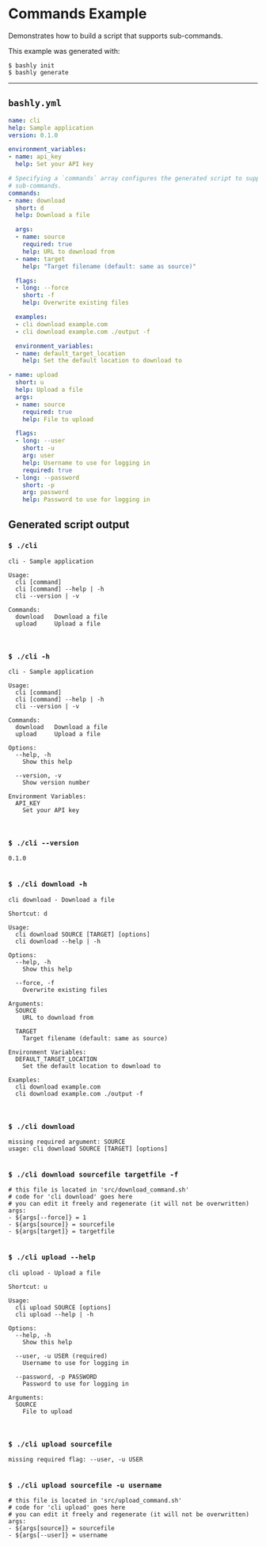 # Commands Example

Demonstrates how to build a script that supports sub-commands.

This example was generated with:

    $ bashly init
    $ bashly generate

-----

## `bashly.yml`

```yaml
name: cli
help: Sample application
version: 0.1.0

environment_variables:
- name: api_key
  help: Set your API key

# Specifying a `commands` array configures the generated script to support
# sub-commands.
commands:
- name: download
  short: d
  help: Download a file

  args:
  - name: source
    required: true
    help: URL to download from
  - name: target
    help: "Target filename (default: same as source)"

  flags:
  - long: --force
    short: -f
    help: Overwrite existing files

  examples:
  - cli download example.com
  - cli download example.com ./output -f

  environment_variables:
  - name: default_target_location
    help: Set the default location to download to

- name: upload
  short: u
  help: Upload a file
  args:
  - name: source
    required: true
    help: File to upload

  flags:
  - long: --user
    short: -u
    arg: user
    help: Username to use for logging in
    required: true
  - long: --password
    short: -p
    arg: password
    help: Password to use for logging in
```

## Generated script output

### `$ ./cli`

```shell
cli - Sample application

Usage:
  cli [command]
  cli [command] --help | -h
  cli --version | -v

Commands:
  download   Download a file
  upload     Upload a file



```

### `$ ./cli -h`

```shell
cli - Sample application

Usage:
  cli [command]
  cli [command] --help | -h
  cli --version | -v

Commands:
  download   Download a file
  upload     Upload a file

Options:
  --help, -h
    Show this help

  --version, -v
    Show version number

Environment Variables:
  API_KEY
    Set your API key



```

### `$ ./cli --version`

```shell
0.1.0


```

### `$ ./cli download -h`

```shell
cli download - Download a file

Shortcut: d

Usage:
  cli download SOURCE [TARGET] [options]
  cli download --help | -h

Options:
  --help, -h
    Show this help

  --force, -f
    Overwrite existing files

Arguments:
  SOURCE
    URL to download from

  TARGET
    Target filename (default: same as source)

Environment Variables:
  DEFAULT_TARGET_LOCATION
    Set the default location to download to

Examples:
  cli download example.com
  cli download example.com ./output -f



```

### `$ ./cli download`

```shell
missing required argument: SOURCE
usage: cli download SOURCE [TARGET] [options]


```

### `$ ./cli download sourcefile targetfile -f`

```shell
# this file is located in 'src/download_command.sh'
# code for 'cli download' goes here
# you can edit it freely and regenerate (it will not be overwritten)
args:
- ${args[--force]} = 1
- ${args[source]} = sourcefile
- ${args[target]} = targetfile


```

### `$ ./cli upload --help`

```shell
cli upload - Upload a file

Shortcut: u

Usage:
  cli upload SOURCE [options]
  cli upload --help | -h

Options:
  --help, -h
    Show this help

  --user, -u USER (required)
    Username to use for logging in

  --password, -p PASSWORD
    Password to use for logging in

Arguments:
  SOURCE
    File to upload



```

### `$ ./cli upload sourcefile`

```shell
missing required flag: --user, -u USER


```

### `$ ./cli upload sourcefile -u username`

```shell
# this file is located in 'src/upload_command.sh'
# code for 'cli upload' goes here
# you can edit it freely and regenerate (it will not be overwritten)
args:
- ${args[source]} = sourcefile
- ${args[--user]} = username


```



